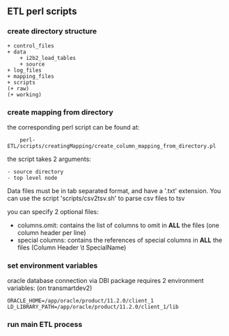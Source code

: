 ## ETL perl scripts

### create directory structure

	+ control_files  
	+ data  
		+ i2b2_load_tables
		+ source
	+ log_files  
	+ mapping_files  
	+ scripts 
	(+ raw)
	(+ working)

### create mapping from directory

the corresponding perl script can be found at: 

		perl-ETL/scripts/creatingMapping/create_column_mapping_from_directory.pl
		
		
the script takes 2 arguments: 

	- source directory
	- top level node
	
Data files must be in tab separated format, and have a '.txt' extension. You can use the script 'scripts/csv2tsv.sh' to parse csv files to tsv 

you can specify 2 optional files: 

- columns.omit: contains the list of columns to omit in **ALL** the files (one column header per line)
- special columns: contains the references of special columns in **ALL** the files (Column Header \t SpecialName)


### set environment variables
oracle database connection via DBI package requires 2 environment variables: (on transmartdev2)

	ORACLE_HOME=/app/oracle/product/11.2.0/client_1
	LD_LIBRARY_PATH=/app/oracle/product/11.2.0/client_1/lib
	
### run main ETL process

